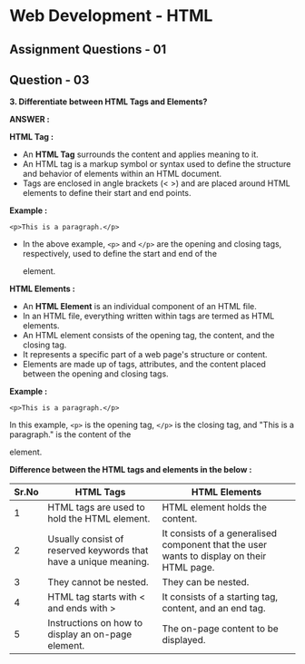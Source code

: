 # **Web Development - HTML**
## **Assignment Questions - 01**
## **Question - 03**

**3. Differentiate between HTML Tags and Elements?**


**ANSWER :**


**HTML Tag :** 
- An **HTML Tag** surrounds the content and applies meaning to it.
- An HTML tag is a markup symbol or syntax used to define the structure and behavior of elements within an HTML document. 
- Tags are enclosed in angle brackets (< >) and are placed around HTML elements to define their start and end points.

**Example :**
```
<p>This is a paragraph.</p>
``` 
- In the above example, `<p>` and `</p>` are the opening and closing tags, respectively, used to define the start and end of the <p> element.


**HTML Elements :** 
- An **HTML Element** is an individual component of an HTML file.
- In an HTML file, everything written within tags are termed as HTML elements.
- An HTML element consists of the opening tag, the content, and the closing tag. 
- It represents a specific part of a web page's structure or content. 
- Elements are made up of tags, attributes, and the content placed between the opening and closing tags.

**Example :**
```
<p>This is a paragraph.</p>
```
In this example, `<p>` is the opening tag, `</p>` is the closing tag, and "This is a paragraph." is the content of the <p> element.


**Difference between the HTML tags and elements in the below :**

|Sr.No|HTML Tags|HTML Elements
|-----|---------|------------|
|1|HTML tags are used to hold the HTML element.|HTML element holds the content.|
|2|Usually consist of reserved keywords that have a unique meaning.|It consists of a generalised component that the user wants to display on their HTML page.|
|3|They cannot be nested.|They can be nested.|
|4|HTML tag starts with < and ends with >|It consists of a starting tag, content, and an end tag.|
|5|Instructions on how to display an on-page element.|The on-page content to be displayed.|